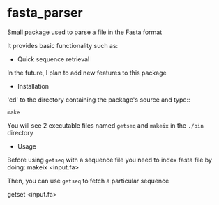# fasta_parser
Small package used to parse a file in the Fasta format

It provides basic functionality such as:

* Quick sequence retrieval

In the future, I plan to add new features to this package

* Installation

'cd' to the directory containing the package's source and type::

    make

You will see 2 executable files named `getseq` and `makeix` in the `./bin` directory

* Usage

Before using `getseq` with a sequence file you need to index fasta file by doing:
    makeix <input.fa>

Then, you can use `getseq` to fetch a particular sequence

getset <input.fa> <seqid>
